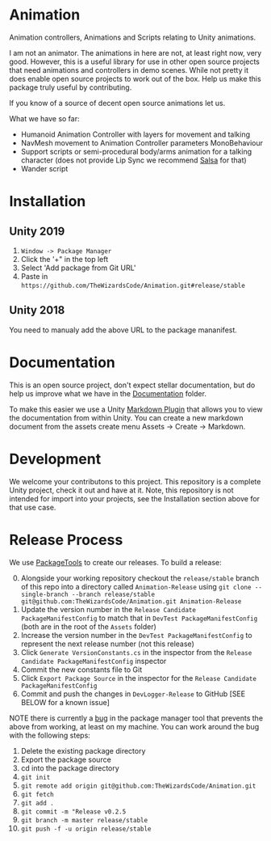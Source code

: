 # Animation
Animation controllers, Animations and Scripts relating to Unity animations.

I am not an animator. The animations in here are not, at least right now, very good. However, this is a useful library for use in other 
open source projects that need animations and controllers in demo scenes. While not pretty it does enable open source projects to work
out of the box. Help us make this package truly useful by contributing.

If you know of a source of decent open source animations let us.

What we have so far:

  * Humanoid Animation Controller with layers for movement and talking
  * NavMesh movement to Animation Controller parameters MonoBehaviour
  * Support scripts or semi-procedural body/arms animation for a talking character (does not provide Lip Sync we recommend [Salsa](http://bit.ly/UnitySalsa) for that)
  * Wander script

# Installation

## Unity 2019

  1. `Window -> Package Manager`
  2. Click the '+" in the top left
  3. Select 'Add package from Git URL'
  4. Paste in `https://github.com/TheWizardsCode/Animation.git#release/stable`

## Unity 2018

  You need to manualy add the above URL to the package mananifest.

# Documentation

This is an open source project, don't expect stellar documentation, but do help us improve what we have in the [Documentation](Assets/Documentation) folder.

To make this easier we use a Unity [Markdown Plugin](https://github.com/gwaredd/UnityMarkdownViewer) that allows you to view the documentation from within Unity. 
You can create a new markdown document from the assets create menu Assets -> Create -> Markdown.

# Development

We welcome your contributons to this project. This repository is a complete Unity project, check it out and have at it. Note, this repository is not intended for import into your projects, see the Installation section above for that use case.

# Release Process

We use [PackageTools](https://github.com/jeffcampbellmakesgames/unity-package-tools) to create our releases. To build a release:

  0. Alongside your working repository checkout the `release/stable` branch of this repo into a directory called `Animation-Release` using `git clone --single-branch --branch release/stable git@github.com:TheWizardsCode/Animation.git Animation-Release`
  1. Update the version number in the `Release Candidate PackageManifestConfig` to match that in `DevTest PackageManifestConfig` (both are in the root of the `Assets` folder)
  2. Increase the version number in the `DevTest PackageManifestConfig` to represent the next release number (not this release)
  3. Click `Generate VersionConstants.cs` in the inspector from the `Release Candidate PackageManifestConfig` inspector
  4. Commit the new constants file to Git
  5. Click `Export Package Source` in the inspector for the `Release Candidate PackageManifestConfig`
  6. Commit and push the changes in `DevLogger-Release` to GitHub [SEE BELOW for a known issue]

NOTE there is currently a [bug](https://github.com/jeffcampbellmakesgames/unity-package-tools/issues/11) in the package manager tool that prevents the above from working, at least on my machine. You can work around the bug with the following steps:

1. Delete the existing package directory
2. Export the package source
3. cd into the package directory
4. `git init`
5. `git remote add origin git@github.com:TheWizardsCode/Animation.git`
6. `git fetch`
7. `git add .`
8. `git commit -m "Release v0.2.5`
9. `git branch -m master release/stable`
10. `git push -f -u origin release/stable`
